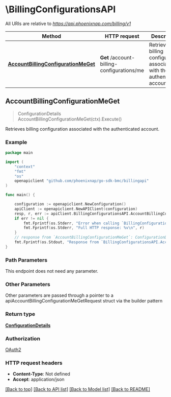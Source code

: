 # \BillingConfigurationsAPI

All URIs are relative to *https://api.phoenixnap.com/billing/v1*

Method | HTTP request | Description
------------- | ------------- | -------------
[**AccountBillingConfigurationMeGet**](BillingConfigurationsAPI.md#AccountBillingConfigurationMeGet) | **Get** /account-billing-configurations/me | Retrieves billing configuration associated with the authenticated account.



## AccountBillingConfigurationMeGet

> ConfigurationDetails AccountBillingConfigurationMeGet(ctx).Execute()

Retrieves billing configuration associated with the authenticated account.



### Example

```go
package main

import (
	"context"
	"fmt"
	"os"
	openapiclient "github.com/phoenixnap/go-sdk-bmc/billingapi"
)

func main() {

	configuration := openapiclient.NewConfiguration()
	apiClient := openapiclient.NewAPIClient(configuration)
	resp, r, err := apiClient.BillingConfigurationsAPI.AccountBillingConfigurationMeGet(context.Background()).Execute()
	if err != nil {
		fmt.Fprintf(os.Stderr, "Error when calling `BillingConfigurationsAPI.AccountBillingConfigurationMeGet``: %v\n", err)
		fmt.Fprintf(os.Stderr, "Full HTTP response: %v\n", r)
	}
	// response from `AccountBillingConfigurationMeGet`: ConfigurationDetails
	fmt.Fprintf(os.Stdout, "Response from `BillingConfigurationsAPI.AccountBillingConfigurationMeGet`: %v\n", resp)
}
```

### Path Parameters

This endpoint does not need any parameter.

### Other Parameters

Other parameters are passed through a pointer to a apiAccountBillingConfigurationMeGetRequest struct via the builder pattern


### Return type

[**ConfigurationDetails**](ConfigurationDetails.md)

### Authorization

[OAuth2](../README.md#OAuth2)

### HTTP request headers

- **Content-Type**: Not defined
- **Accept**: application/json

[[Back to top]](#) [[Back to API list]](../README.md#documentation-for-api-endpoints)
[[Back to Model list]](../README.md#documentation-for-models)
[[Back to README]](../README.md)

